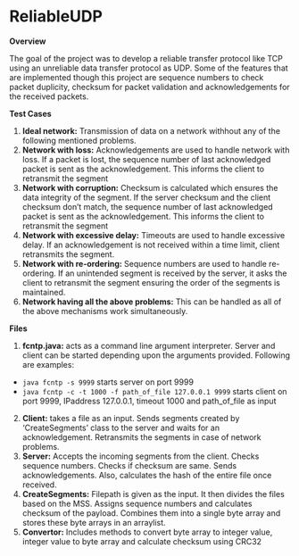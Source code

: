 # ReliableUDP

**Overview**

The goal of the project was to develop a reliable transfer protocol like TCP using an unreliable data transfer protocol as UDP. Some of the features that are implemented though this project are sequence numbers to check packet duplicity, checksum for packet validation and acknowledgements for the received packets.

**Test Cases**

1. **Ideal network:** Transmission of data on a network withhout any of the following mentioned problems.
2. **Network with loss:** Acknowledgements are used to handle network with loss. If a packet is lost, the sequence number of last acknowledged packet is sent as the acknowledgement. This informs the client to retransmit the segment
3. **Network with corruption:** Checksum is calculated which ensures the data integrity of the segment. If the server checksum and the client checksum don’t match, the sequence number of last acknowledged packet is sent as the acknowledgement. This informs the client to retransmit the segment
4. **Network with excessive delay:** Timeouts are used to handle excessive delay. If an acknowledgement is not received within a time limit, client retransmits the segment.
5. **Network with re-ordering:** Sequence numbers are used to handle re-ordering. If an unintended segment is received by the server, it asks the client to retransmit the segment ensuring the order of the segments is maintained.
6. **Network having all the above problems:** This can be handled as all of the above mechanisms work simultaneously.

**Files**

1. **fcntp.java:** acts as a command line argument interpreter. Server and client can be started depending upon the arguments provided. Following are examples:
* `java fcntp -s 9999` starts server on port 9999
* `java fcntp -c -t 1000 -f path_of_file 127.0.0.1 9999` starts client on port 9999, IPaddress 127.0.0.1, timeout 1000 and path_of_file as input

2. **Client:** takes a file as an input. Sends segments created by ‘CreateSegments’ class to the server and waits for an acknowledgement. Retransmits the segments in case of network problems.
3. **Server:** Accepts the incoming segments from the client. Checks sequence numbers. Checks if checksum are same. Sends acknowledgements. Also, calculates the hash of the entire file once received.
4. **CreateSegments:** Filepath is given as the input. It then divides the files based on the MSS. Assigns sequence numbers and calculates checksum of the payload. Combines them into a single byte array and stores these byte arrays in an arraylist.
5. **Convertor:** Includes methods to convert byte array to integer value, integer value to byte array and calculate checksum using CRC32
